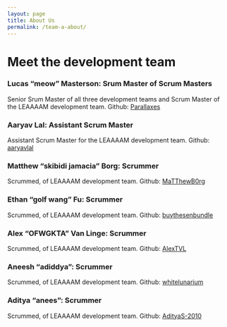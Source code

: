 ```yaml
---
layout: page
title: About Us
permalink: /team-a-about/
---
```


# Meet the development team

### Lucas “meow” Masterson: Srum Master of Scrum Masters
Senior Srum Master of all three development teams and Scrum Master of the LEAAAAM development team. Github: [Parallaxes](https://github.com/Parallaxes)

### Aaryav Lal: Assistant Scrum Master
Assistant Scrum Master for the LEAAAAM development team. Github: [aaryavlal](https://github.com/aaryavlal)

### Matthew “skibidi jamacia” Borg: Scrummer 
Scrummed, of LEAAAAM development team. Github: [MaTThewB0rg](https://github.com/MaTThewB0rg)

### Ethan “golf wang” Fu: Scrummer
Scrummed, of LEAAAAM development team. Github: [buythesenbundle](https://github.com/buythesenbundle)

### Alex “OFWGKTA” Van Linge: Scrummer 
Scrummed, of LEAAAAM development team. Github: [AlexTVL](https://github.com/AlexTVL)

### Aneesh “adiddya”: Scrummer
Scrummed, of LEAAAAM development team. Github: [whitelunarium](https://github.com/whitelunarium)

### Aditya “anees”: Scrummer 
Scrummed, of LEAAAAM development team. Github: [AdityaS-2010](https://github.com/AdityaS-2010)

